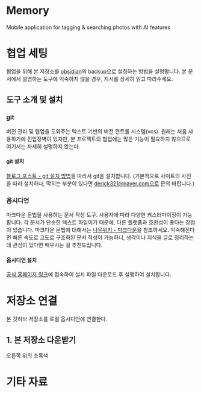 # Memory
Mobile application for tagging & searching photos with AI features
# 협업 세팅
협업을 위해 본 저장소를 [obsidian](https://obsidian.md/)의 backup으로 설정하는 방법을 설명합니다.
본 문서에서 설명하는 도구에 익숙하지 않을 경우, 지시를 상세히 읽고 따라주세요.
## 도구 소개 및 설치
### git
버전 관리 및 협업을 도와주는 텍스트 기반의 버전 컨트롤 시스템(vcs).
원래는 처음 사용하기에 진입장벽이 있지만, 본 프로젝트의 협업에는 많은 기능이 필요하지 않으므로 여기서는 자세히 설명하지 않는다.
#### git 설치
[블로그 포스트 - git 설치 방법](https://sfida.tistory.com/46)을 따라서 git을 설치합니다.
(기본적으로 사이트의 사진을 따라 설치하나, 막히는 부분이 있다면 derick321@naver.com으로 문의 바랍니다.)
### 옵시디언
마크다운 문법을 사용하는 문서 작성 도구. 사용자에 따라 다양한 커스터마이징이 가능합니다.
각 문서가 단순한 텍스트 파일이기 때문에, 다른 플랫폼과 호환성이 좋다는 장점이 있습니다.
마크다운 문법에 대해서는 [나무위키 - 마크다운](https://namu.wiki/w/%EB%A7%88%ED%81%AC%EB%8B%A4%EC%9A%B4)을 참조하세요. 익숙해진다면 빠른 속도로 고도로 구조화된 문서 작성이 가능하니, 생각이나 지식을 글로 정리하는 데 관심이 있다면 배우시는 걸 추천드립니다.
#### 옵시디언 설치
[공식 홈페이지 링크](https://obsidian.md/download)에 접속하여 설치 파일 다운로드 후 실행하여 설치합니다.
# 저장소 연결
본 깃허브 저장소를 로컬 옵시디언에 연결한다.
## 1. 본 저장소 다운받기
오른쪽 위의 초록색
###

# 기타 자료
